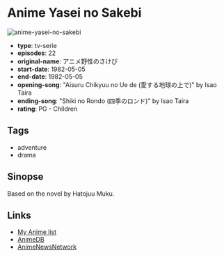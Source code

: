 # Anime Yasei no Sakebi

![anime-yasei-no-sakebi](https://cdn.myanimelist.net/images/anime/4/56735.jpg)

-   **type**: tv-serie
-   **episodes**: 22
-   **original-name**: アニメ野性のさけび
-   **start-date**: 1982-05-05
-   **end-date**: 1982-05-05
-   **opening-song**: "Aisuru Chikyuu no Ue de (愛する地球の上で)" by Isao Taira
-   **ending-song**: "Shiki no Rondo (四季のロンド)" by Isao Taira
-   **rating**: PG - Children

## Tags

-   adventure
-   drama

## Sinopse

Based on the novel by Hatojuu Muku.

## Links

-   [My Anime list](https://myanimelist.net/anime/8239/Anime_Yasei_no_Sakebi)
-   [AnimeDB](http://anidb.info/perl-bin/animedb.pl?show=anime&aid=3662)
-   [AnimeNewsNetwork](http://www.animenewsnetwork.com/encyclopedia/anime.php?id=1131)
